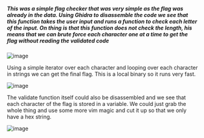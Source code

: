 ##### This was a simple flag checker that was very simple as the flag was already in the data. Using Ghidra to disassemble the code we see that this function takes the user input and runs a function to check each letter of the input. On thing is that this function does not check the length, his means that we can brute force each character one at a time to get the flag without reading the validated code

![image](https://user-images.githubusercontent.com/77011982/122580842-66618800-d024-11eb-8c81-c4b493dc6614.png)

Using a simple iterator over each character and looping over each character in strings we can get the final flag. This is a local binary so it runs very fast. 

![image](https://user-images.githubusercontent.com/77011982/122581080-ade81400-d024-11eb-86b9-a898e7ce83f0.png)


The validate function itself could also be disassembled and we see that each character of the flag is stored in a variable. We could just grab the whole thing and use some more vim magic and cut it up so that we only have a hex string. 

![image](https://user-images.githubusercontent.com/77011982/122581437-0b7c6080-d025-11eb-9bda-c7eb952222ba.png)
